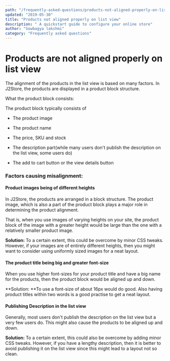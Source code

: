 ```yaml
---
path: "/frequently-asked-questions/products-not-aligned-properly-on-list-view"
updated: "2019-05-30"
title: "Products not aligned properly on list view"
description: " A quickstart guide to configure your online store"
author: "Sowbagya lakshmi"
category: "Frequently asked questions"
---
```


# Products are not aligned properly on list view



The alignment of the products in the list view is based on many factors. In J2Store, the products are displayed in a product block structure.

What the product block consists:

The product block typically consists of

 - The product image

 - The product name

 - The price, SKU and stock

 - The description part(while many users don't publish the description on the list view, some users do)

 - The add to cart button or the view details button  

### Factors causing misalignment:

#### Product images being of different heights

In J2Store, the products are arranged in a block structure. The product image, which is also a part of the product block plays a major role in determining the product alignment.

That is, when you use images of varying heights on your site, the product block of the image with a greater height would be large than the one with a relatively smaller product image.

**Solution:** To a certain extent, this could be overcome by minor CSS tweaks. However, if your images are of entirely different heights, then you might want to consider using uniformly sized images for a neat layout.

#### The product title being big and greater font-size

When you use higher font-sizes for your product title and have a big name for the products, then the product block would be aligned up and down.

**Solution: **To use a font-size of about  16px would do good. Also having product titles within two words is a good practise to get a neat layout.

#### Publishing Description in the list view

Generally, most users don't publish the description on the list view but a very few users do. This might also cause the products to be aligned up and down.

**Solution:** To a certain extent, this could also be overcome by adding minor CSS tweaks. However, if you have a lengthy description, then it is better to avoid publishing it on the list view since this might lead to a layout not so clean. 

